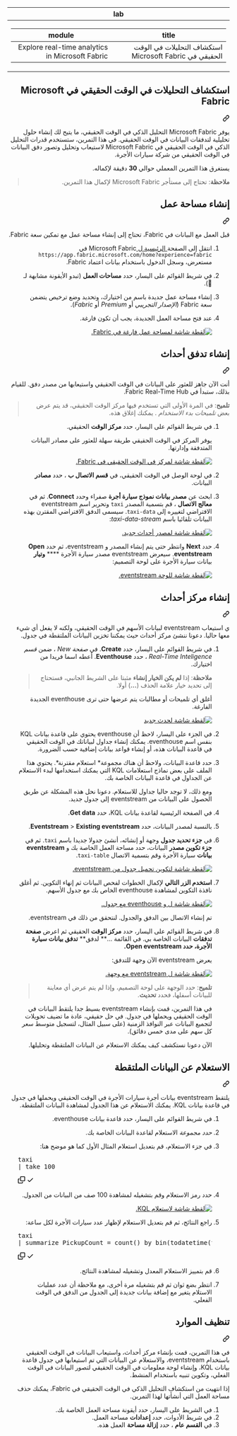 <div class="Box-sc-g0xbh4-0 eoaCFS js-snippet-clipboard-copy-unpositioned undefined" data-hpc="true"><article class="markdown-body entry-content container-lg" itemprop="text"><markdown-accessiblity-table data-catalyst=""><table>
  <thead>
  <tr>
  <th>lab</th>
  </tr>
  </thead>
  <tbody>
  <tr>
  <td><div dir="rtl"><table>
  <thead>
  <tr>
  <th>title</th>
  <th>module</th>
  </tr>
  </thead>
  <tbody>
  <tr>
  <td><div dir="rtl">استكشاف التحليلات في الوقت الحقيقي في Microsoft Fabric</div></td>
  <td><div dir="rtl">Explore real-time analytics in Microsoft Fabric</div></td>
  </tr>
  </tbody>
</table>
</div></td>
  </tr>
  </tbody>
</table></markdown-accessiblity-table>

<div class="markdown-heading" dir="rtl"><h1 tabindex="-1" class="heading-element" dir="rtl">استكشاف التحليلات في الوقت الحقيقي في Microsoft Fabric</h1><a id="user-content-استكشاف-التحليلات-في-الوقت-الحقيقي-في-microsoft-fabric" class="anchor" aria-label="Permalink: استكشاف التحليلات في الوقت الحقيقي في Microsoft Fabric" href="#استكشاف-التحليلات-في-الوقت-الحقيقي-في-microsoft-fabric"><svg class="octicon octicon-link" viewBox="0 0 16 16" version="1.1" width="16" height="16" aria-hidden="true"><path d="m7.775 3.275 1.25-1.25a3.5 3.5 0 1 1 4.95 4.95l-2.5 2.5a3.5 3.5 0 0 1-4.95 0 .751.751 0 0 1 .018-1.042.751.751 0 0 1 1.042-.018 1.998 1.998 0 0 0 2.83 0l2.5-2.5a2.002 2.002 0 0 0-2.83-2.83l-1.25 1.25a.751.751 0 0 1-1.042-.018.751.751 0 0 1-.018-1.042Zm-4.69 9.64a1.998 1.998 0 0 0 2.83 0l1.25-1.25a.751.751 0 0 1 1.042.018.751.751 0 0 1 .018 1.042l-1.25 1.25a3.5 3.5 0 1 1-4.95-4.95l2.5-2.5a3.5 3.5 0 0 1 4.95 0 .751.751 0 0 1-.018 1.042.751.751 0 0 1-1.042.018 1.998 1.998 0 0 0-2.83 0l-2.5 2.5a1.998 1.998 0 0 0 0 2.83Z"></path></svg></a></div>
<p dir="rtl">يوفر Microsoft Fabric التحليل الذكي في الوقت الحقيقي، ما يتيح لك إنشاء حلول تحليلية لتدفقات البيانات في الوقت الحقيقي. في هذا التمرين، ستستخدم قدرات التحليل الذكي في الوقت الحقيقي في Microsoft Fabric لاستيعاب وتحليل وتصور دفق البيانات في الوقت الحقيقي من شركة سيارات الأجرة.</p>
<p dir="rtl">يستغرق هذا التمرين المعملي حوالي <strong>30</strong> دقيقة لإكماله.</p>
<blockquote>
<p dir="rtl"><strong>ملاحظة</strong>: تحتاج إلى مستأجر <a href="https://learn.microsoft.com/fabric/get-started/fabric-trial" rel="nofollow"></a> Microsoft Fabric لإكمال هذا التمرين.</p>
</blockquote>
<div class="markdown-heading" dir="rtl"><h2 tabindex="-1" class="heading-element" dir="rtl">إنشاء مساحة عمل</h2><a id="user-content-إنشاء-مساحة-عمل" class="anchor" aria-label="Permalink: إنشاء مساحة عمل" href="#إنشاء-مساحة-عمل"><svg class="octicon octicon-link" viewBox="0 0 16 16" version="1.1" width="16" height="16" aria-hidden="true"><path d="m7.775 3.275 1.25-1.25a3.5 3.5 0 1 1 4.95 4.95l-2.5 2.5a3.5 3.5 0 0 1-4.95 0 .751.751 0 0 1 .018-1.042.751.751 0 0 1 1.042-.018 1.998 1.998 0 0 0 2.83 0l2.5-2.5a2.002 2.002 0 0 0-2.83-2.83l-1.25 1.25a.751.751 0 0 1-1.042-.018.751.751 0 0 1-.018-1.042Zm-4.69 9.64a1.998 1.998 0 0 0 2.83 0l1.25-1.25a.751.751 0 0 1 1.042.018.751.751 0 0 1 .018 1.042l-1.25 1.25a3.5 3.5 0 1 1-4.95-4.95l2.5-2.5a3.5 3.5 0 0 1 4.95 0 .751.751 0 0 1-.018 1.042.751.751 0 0 1-1.042.018 1.998 1.998 0 0 0-2.83 0l-2.5 2.5a1.998 1.998 0 0 0 0 2.83Z"></path></svg></a></div>
<p dir="rtl">قبل العمل مع البيانات في Fabric، تحتاج إلى إنشاء مساحة عمل مع تمكين سعة Fabric.</p>
<ol dir="rtl">
<li>
<p dir="rtl">انتقل إلى الصفحة<a href="https://app.fabric.microsoft.com/home?experience=fabric" rel="nofollow"> الرئيسية ل </a>Microsoft Fabric في <code>https://app.fabric.microsoft.com/home?experience=fabric</code> مستعرض، وسجل الدخول باستخدام بيانات اعتماد Fabric.</p>
</li>
<li>
<p dir="rtl">في شريط القوائم على اليسار، حدد <strong>مساحات العمل</strong> (تبدو الأيقونة مشابهة لـ ).</p>
</li>
<li>
<p dir="rtl">إنشاء مساحة عمل جديدة باسم من اختيارك، وتحديد وضع ترخيص يتضمن سعة Fabric (<em>الإصدار التجريبي</em> أو <em>Premium</em> أو <em>Fabric</em>).</p>
</li>
<li>
<p dir="rtl">عند فتح مساحة العمل الجديدة، يجب أن تكون فارغة.</p>
<p dir="rtl"><a target="_blank" rel="noopener noreferrer" href="https://github.com/MicrosoftLearning/DP-900T00A-Azure-Data-Fundamentals.ar-sa/blob/main/Instructions/Labs/images/new-workspace.png"><img src="https://github.com/MicrosoftLearning/DP-900T00A-Azure-Data-Fundamentals.ar-sa/blob/main/Instructions/Labs/images/new-workspace.png" alt="لقطة شاشة لمساحة عمل فارغة في Fabric." style="max-width: 100%;"></a></p>
</li>
</ol>
<div class="markdown-heading" dir="rtl"><h2 tabindex="-1" class="heading-element" dir="rtl">إنشاء تدفق أحداث</h2><a id="user-content-إنشاء-تدفق-أحداث" class="anchor" aria-label="Permalink: إنشاء تدفق أحداث" href="#إنشاء-تدفق-أحداث"><svg class="octicon octicon-link" viewBox="0 0 16 16" version="1.1" width="16" height="16" aria-hidden="true"><path d="m7.775 3.275 1.25-1.25a3.5 3.5 0 1 1 4.95 4.95l-2.5 2.5a3.5 3.5 0 0 1-4.95 0 .751.751 0 0 1 .018-1.042.751.751 0 0 1 1.042-.018 1.998 1.998 0 0 0 2.83 0l2.5-2.5a2.002 2.002 0 0 0-2.83-2.83l-1.25 1.25a.751.751 0 0 1-1.042-.018.751.751 0 0 1-.018-1.042Zm-4.69 9.64a1.998 1.998 0 0 0 2.83 0l1.25-1.25a.751.751 0 0 1 1.042.018.751.751 0 0 1 .018 1.042l-1.25 1.25a3.5 3.5 0 1 1-4.95-4.95l2.5-2.5a3.5 3.5 0 0 1 4.95 0 .751.751 0 0 1-.018 1.042.751.751 0 0 1-1.042.018 1.998 1.998 0 0 0-2.83 0l-2.5 2.5a1.998 1.998 0 0 0 0 2.83Z"></path></svg></a></div>
<p dir="rtl">أنت الآن جاهز للعثور على البيانات في الوقت الحقيقي واستيعابها من مصدر دفق. للقيام بذلك، ستبدأ في Fabric Real-Time Hub.</p>
<blockquote>
<p dir="rtl"><strong>تلميح</strong>: في المرة الأولى التي تستخدم فيها مركز الوقت الحقيقي، قد يتم عرض بعض <em>تلميحات بدء الاستخدام</em> . يمكنك إغلاق هذه.</p>
</blockquote>
<ol dir="rtl">
<li>
<p dir="rtl">في شريط القوائم على اليسار، حدد <strong>مركز الوقت</strong> الحقيقي.</p>
<p dir="rtl">يوفر المركز في الوقت الحقيقي طريقة سهلة للعثور على مصادر البيانات المتدفقة وإدارتها.</p>
<p dir="rtl"><a target="_blank" rel="noopener noreferrer" href="https://github.com/MicrosoftLearning/DP-900T00A-Azure-Data-Fundamentals.ar-sa/blob/main/Instructions/Labs/images/real-time-hub.png"><img src="https://github.com/MicrosoftLearning/DP-900T00A-Azure-Data-Fundamentals.ar-sa/blob/main/Instructions/Labs/images/real-time-hub.png" alt="لقطة شاشة لمركز في الوقت الحقيقي في Fabric." style="max-width: 100%;"></a></p>
</li>
<li>
<p dir="rtl">في لوحة الوصل في الوقت الحقيقي، في <strong>قسم الاتصال ب</strong> ، حدد <strong>مصادر</strong> البيانات.</p>
</li>
<li>
<p dir="rtl">ابحث عن <strong>مصدر بيانات نموذج سيارة أجرة</strong> صفراء وحدد <strong>Connect</strong>. ثم في <strong>معالج الاتصال</strong> ، قم بتسمية المصدر <code>taxi</code> وتحرير اسم eventstream الافتراضي لتغييره إلى <code>taxi-data</code>. سيسمى الدفق الافتراضي المقترن بهذه البيانات تلقائيا باسم <em>taxi-data-stream</em>:</p>
<p dir="rtl"><a target="_blank" rel="noopener noreferrer" href="https://github.com/MicrosoftLearning/DP-900T00A-Azure-Data-Fundamentals.ar-sa/blob/main/Instructions/Labs/images/name-eventstream.png"><img src="https://github.com/MicrosoftLearning/DP-900T00A-Azure-Data-Fundamentals.ar-sa/blob/main/Instructions/Labs/images/name-eventstream.png" alt="لقطة شاشة لمصدر أحداث جديد." style="max-width: 100%;"></a></p>
</li>
<li>
<p dir="rtl">حدد <strong>Next</strong> وانتظر حتى يتم إنشاء المصدر و eventstream، ثم حدد <strong>Open eventstream</strong>. سيعرض eventstream مصدر سيارة الأجرة **** <strong>وتيار</strong> بيانات سيارة الأجرة على لوحة التصميم:</p>
<p dir="rtl"><a target="_blank" rel="noopener noreferrer" href="https://github.com/MicrosoftLearning/DP-900T00A-Azure-Data-Fundamentals.ar-sa/blob/main/Instructions/Labs/images/new-taxi-stream.png"><img src="https://github.com/MicrosoftLearning/DP-900T00A-Azure-Data-Fundamentals.ar-sa/blob/main/Instructions/Labs/images/new-taxi-stream.png" alt="لقطة شاشة للوحة eventstream." style="max-width: 100%;"></a></p>
</li>
</ol>
<div class="markdown-heading" dir="rtl"><h2 tabindex="-1" class="heading-element" dir="rtl">إنشاء مركز أحداث</h2><a id="user-content-إنشاء-مركز-أحداث" class="anchor" aria-label="Permalink: إنشاء مركز أحداث" href="#إنشاء-مركز-أحداث"><svg class="octicon octicon-link" viewBox="0 0 16 16" version="1.1" width="16" height="16" aria-hidden="true"><path d="m7.775 3.275 1.25-1.25a3.5 3.5 0 1 1 4.95 4.95l-2.5 2.5a3.5 3.5 0 0 1-4.95 0 .751.751 0 0 1 .018-1.042.751.751 0 0 1 1.042-.018 1.998 1.998 0 0 0 2.83 0l2.5-2.5a2.002 2.002 0 0 0-2.83-2.83l-1.25 1.25a.751.751 0 0 1-1.042-.018.751.751 0 0 1-.018-1.042Zm-4.69 9.64a1.998 1.998 0 0 0 2.83 0l1.25-1.25a.751.751 0 0 1 1.042.018.751.751 0 0 1 .018 1.042l-1.25 1.25a3.5 3.5 0 1 1-4.95-4.95l2.5-2.5a3.5 3.5 0 0 1 4.95 0 .751.751 0 0 1-.018 1.042.751.751 0 0 1-1.042.018 1.998 1.998 0 0 0-2.83 0l-2.5 2.5a1.998 1.998 0 0 0 0 2.83Z"></path></svg></a></div>
<p dir="rtl">ي استيعاب eventstream لبيانات الأسهم في الوقت الحقيقي، ولكنه لا يفعل أي شيء معها حاليا. دعونا ننشئ مركز أحداث حيث يمكننا تخزين البيانات الملتقطة في جدول.</p>
<ol dir="rtl">
<li>
<p dir="rtl">في شريط القوائم على اليسار، حدد <strong>Create</strong>. في <em>صفحة New</em> ، ضمن <em>قسم Real-Time Inteligence</em> ، حدد <strong>Eventhouse</strong>. أعطه اسما فريدا من اختيارك.</p>
<blockquote>
<p dir="rtl"><strong>ملاحظة</strong>: إذا <strong>لم يكن الخيار إنشاء</strong> مثبتا على الشريط الجانبي، فستحتاج إلى تحديد خيار علامة الحذف (<strong>...</strong>) أولا.</p>
</blockquote>
<p dir="rtl">أغلق أي تلميحات أو مطالبات يتم عرضها حتى ترى eventhouse الجديدة الفارغة.</p>
<p dir="rtl"><a target="_blank" rel="noopener noreferrer" href="https://github.com/MicrosoftLearning/DP-900T00A-Azure-Data-Fundamentals.ar-sa/blob/main/Instructions/Labs/images/create-eventhouse.png"><img src="https://github.com/MicrosoftLearning/DP-900T00A-Azure-Data-Fundamentals.ar-sa/blob/main/Instructions/Labs/images/create-eventhouse.png" alt="لقطة شاشة لحدث جديد" style="max-width: 100%;"></a></p>
</li>
<li>
<p dir="rtl">في الجزء على اليسار، لاحظ أن eventhouse يحتوي على قاعدة بيانات KQL بنفس اسم eventhouse. يمكنك إنشاء جداول لبياناتك في الوقت الحقيقي في قاعدة البيانات هذه، أو إنشاء قواعد بيانات إضافية حسب الضرورة.</p>
</li>
<li>
<p dir="rtl">حدد قاعدة البيانات، ولاحظ أن هناك مجموعة* استعلام مقترنة*. يحتوي هذا الملف على بعض نماذج استعلامات KQL التي يمكنك استخدامها لبدء الاستعلام عن الجداول في قاعدة البيانات الخاصة بك.</p>
<p dir="rtl">ومع ذلك، لا توجد حاليا جداول للاستعلام. دعونا نحل هذه المشكلة عن طريق الحصول على البيانات من eventstream إلى جدول جديد.</p>
</li>
<li>
<p dir="rtl">في الصفحة الرئيسية لقاعدة بيانات KQL، حدد <strong>Get data</strong>.</p>
</li>
<li>
<p dir="rtl">بالنسبة لمصدر البيانات، حدد <strong>Eventstream</strong> &gt; <strong>Existing eventstream</strong>.</p>
</li>
<li>
<p dir="rtl">في <strong>جزء تحديد جدول</strong> وجهة أو إنشائه، أنشئ جدولا جديدا باسم <code>taxi</code>. ثم في <strong>جزء تكوين مصدر</strong> البيانات، حدد مساحة العمل الخاصة بك و <strong>eventstream بيانات</strong> سيارة الأجرة وقم بتسمية الاتصال <code>taxi-table</code>.</p>
<p dir="rtl"><a target="_blank" rel="noopener noreferrer" href="https://github.com/MicrosoftLearning/DP-900T00A-Azure-Data-Fundamentals.ar-sa/blob/main/Instructions/Labs/images/configure-destination.png"><img src="https://github.com/MicrosoftLearning/DP-900T00A-Azure-Data-Fundamentals.ar-sa/blob/main/Instructions/Labs/images/configure-destination.png" alt="لقطة شاشة لتكوين تحميل جدول من eventstream." style="max-width: 100%;"></a></p>
</li>
<li>
<p dir="rtl"><strong>استخدم الزر التالي</strong> لإكمال الخطوات لفحص البيانات ثم إنهاء التكوين. ثم أغلق نافذة التكوين لمشاهدة eventhouse الخاص بك مع جدول الأسهم.</p>
<p dir="rtl"><a target="_blank" rel="noopener noreferrer" href="https://github.com/MicrosoftLearning/DP-900T00A-Azure-Data-Fundamentals.ar-sa/blob/main/Instructions/Labs/images/eventhouse-with-table.png"><img src="https://github.com/MicrosoftLearning/DP-900T00A-Azure-Data-Fundamentals.ar-sa/blob/main/Instructions/Labs/images/eventhouse-with-table.png" alt="لقطة شاشة ل و eventhouse مع جدول." style="max-width: 100%;"></a></p>
<p dir="rtl">تم إنشاء الاتصال بين الدفق والجدول. لنتحقق من ذلك في eventstream.</p>
</li>
<li>
<p dir="rtl">في شريط القوائم على اليسار، حدد <strong>مركز الوقت</strong> الحقيقي ثم اعرض <strong>صفحة تدفقات</strong> البيانات الخاصة بي. في القائمة ...** لدفق** <strong>تدفق بيانات سيارة الأجرة، حدد Open eventstream.</strong></p>
<p dir="rtl">يعرض eventstream الآن وجهة للتدفق:</p>
<p dir="rtl"><a target="_blank" rel="noopener noreferrer" href="https://github.com/MicrosoftLearning/DP-900T00A-Azure-Data-Fundamentals.ar-sa/blob/main/Instructions/Labs/images/eventstream-destination.png"><img src="https://github.com/MicrosoftLearning/DP-900T00A-Azure-Data-Fundamentals.ar-sa/blob/main/Instructions/Labs/images/eventstream-destination.png" alt="لقطة شاشة ل eventstream مع وجهة." style="max-width: 100%;"></a></p>
<blockquote>
<p dir="rtl"><strong>تلميح</strong>: حدد الوجهة على لوحة التصميم، وإذا لم يتم عرض أي معاينة للبيانات أسفلها، فحدد <strong>تحديث</strong>.</p>
</blockquote>
<p dir="rtl">في هذا التمرين، قمت بإنشاء eventstream بسيط جدا يلتقط البيانات في الوقت الحقيقي ويحملها في جدول. في حل حقيقي، عادة ما تضيف تحويلات لتجميع البيانات عبر النوافذ الزمنية (على سبيل المثال، لتسجيل متوسط سعر كل سهم على مدى خمس دقائق).</p>
<p dir="rtl">الآن دعونا نستكشف كيف يمكنك الاستعلام عن البيانات الملتقطة وتحليلها.</p>
</li>
</ol>
<div class="markdown-heading" dir="rtl"><h2 tabindex="-1" class="heading-element" dir="rtl">الاستعلام عن البيانات الملتقطة</h2><a id="user-content-الاستعلام-عن-البيانات-الملتقطة" class="anchor" aria-label="Permalink: الاستعلام عن البيانات الملتقطة" href="#الاستعلام-عن-البيانات-الملتقطة"><svg class="octicon octicon-link" viewBox="0 0 16 16" version="1.1" width="16" height="16" aria-hidden="true"><path d="m7.775 3.275 1.25-1.25a3.5 3.5 0 1 1 4.95 4.95l-2.5 2.5a3.5 3.5 0 0 1-4.95 0 .751.751 0 0 1 .018-1.042.751.751 0 0 1 1.042-.018 1.998 1.998 0 0 0 2.83 0l2.5-2.5a2.002 2.002 0 0 0-2.83-2.83l-1.25 1.25a.751.751 0 0 1-1.042-.018.751.751 0 0 1-.018-1.042Zm-4.69 9.64a1.998 1.998 0 0 0 2.83 0l1.25-1.25a.751.751 0 0 1 1.042.018.751.751 0 0 1 .018 1.042l-1.25 1.25a3.5 3.5 0 1 1-4.95-4.95l2.5-2.5a3.5 3.5 0 0 1 4.95 0 .751.751 0 0 1-.018 1.042.751.751 0 0 1-1.042.018 1.998 1.998 0 0 0-2.83 0l-2.5 2.5a1.998 1.998 0 0 0 0 2.83Z"></path></svg></a></div>
<p dir="rtl">يلتقط eventstream بيانات أجرة سيارات الأجرة في الوقت الحقيقي ويحملها في جدول في قاعدة بيانات KQL. يمكنك الاستعلام عن هذا الجدول لمشاهدة البيانات الملتقطة.</p>
<ol dir="rtl">
<li>
<p dir="rtl">في شريط القوائم على اليسار، حدد قاعدة بيانات eventhouse.</p>
</li>
<li>
<p dir="rtl"><em>حدد مجموعة</em> الاستعلام لقاعدة البيانات الخاصة بك.</p>
</li>
<li>
<p dir="rtl">في جزء الاستعلام، قم بتعديل استعلام المثال الأول كما هو موضح هنا:</p>
</li>
<div class="highlight highlight-source-kusto notranslate position-relative overflow-auto" dir="auto"><pre>taxi
| <span class="pl-k">take</span> <span class="pl-c1">100</span></pre><div class="zeroclipboard-container">
    <clipboard-copy aria-label="Copy" class="ClipboardButton btn btn-invisible js-clipboard-copy m-2 p-0 d-flex flex-justify-center flex-items-center" data-copy-feedback="Copied!" data-tooltip-direction="w" value="taxi
| take 100" tabindex="0" role="button">
      <svg aria-hidden="true" height="16" viewBox="0 0 16 16" version="1.1" width="16" data-view-component="true" class="octicon octicon-copy js-clipboard-copy-icon">
    <path d="M0 6.75C0 5.784.784 5 1.75 5h1.5a.75.75 0 0 1 0 1.5h-1.5a.25.25 0 0 0-.25.25v7.5c0 .138.112.25.25.25h7.5a.25.25 0 0 0 .25-.25v-1.5a.75.75 0 0 1 1.5 0v1.5A1.75 1.75 0 0 1 9.25 16h-7.5A1.75 1.75 0 0 1 0 14.25Z"></path><path d="M5 1.75C5 .784 5.784 0 6.75 0h7.5C15.216 0 16 .784 16 1.75v7.5A1.75 1.75 0 0 1 14.25 11h-7.5A1.75 1.75 0 0 1 5 9.25Zm1.75-.25a.25.25 0 0 0-.25.25v7.5c0 .138.112.25.25.25h7.5a.25.25 0 0 0 .25-.25v-7.5a.25.25 0 0 0-.25-.25Z"></path>
</svg>
      <svg aria-hidden="true" height="16" viewBox="0 0 16 16" version="1.1" width="16" data-view-component="true" class="octicon octicon-check js-clipboard-check-icon color-fg-success d-none">
    <path d="M13.78 4.22a.75.75 0 0 1 0 1.06l-7.25 7.25a.75.75 0 0 1-1.06 0L2.22 9.28a.751.751 0 0 1 .018-1.042.751.751 0 0 1 1.042-.018L6 10.94l6.72-6.72a.75.75 0 0 1 1.06 0Z"></path>
</svg>
    </clipboard-copy>
  </div></div>
</li>
<li>
<p dir="rtl">حدد رمز الاستعلام وقم بتشغيله لمشاهدة 100 صف من البيانات من الجدول.</p>
<p dir="rtl"><a target="_blank" rel="noopener noreferrer" href="https://github.com/MicrosoftLearning/DP-900T00A-Azure-Data-Fundamentals.ar-sa/blob/main/Instructions/Labs/images/kql-stock-query.png"><img src="https://github.com/MicrosoftLearning/DP-900T00A-Azure-Data-Fundamentals.ar-sa/blob/main/Instructions/Labs/images/kql-stock-query.png" alt="لقطة شاشة لاستعلام KQL." style="max-width: 100%;"></a></p>
</li>
<li>
<p dir="rtl">راجع النتائج، ثم قم بتعديل الاستعلام لإظهار عدد سيارات الأجرة لكل ساعة:</p>
</li>
<div class="highlight highlight-source-kusto notranslate position-relative overflow-auto" dir="auto"><pre>taxi
| <span class="pl-k">summarize</span> PickupCount = <span class="pl-c1">count</span>() <span class="pl-k">by</span> <span class="pl-c1">bin</span>(<span class="pl-c1">todatetime</span>(tpep_pickup_datetime), <span class="pl-c1">1</span><span class="pl-c1">h</span>)</pre><div class="zeroclipboard-container">
    <clipboard-copy aria-label="Copy" class="ClipboardButton btn btn-invisible js-clipboard-copy m-2 p-0 d-flex flex-justify-center flex-items-center" data-copy-feedback="Copied!" data-tooltip-direction="w" value="taxi
| summarize PickupCount = count() by bin(todatetime(tpep_pickup_datetime), 1h)" tabindex="0" role="button">
      <svg aria-hidden="true" height="16" viewBox="0 0 16 16" version="1.1" width="16" data-view-component="true" class="octicon octicon-copy js-clipboard-copy-icon">
    <path d="M0 6.75C0 5.784.784 5 1.75 5h1.5a.75.75 0 0 1 0 1.5h-1.5a.25.25 0 0 0-.25.25v7.5c0 .138.112.25.25.25h7.5a.25.25 0 0 0 .25-.25v-1.5a.75.75 0 0 1 1.5 0v1.5A1.75 1.75 0 0 1 9.25 16h-7.5A1.75 1.75 0 0 1 0 14.25Z"></path><path d="M5 1.75C5 .784 5.784 0 6.75 0h7.5C15.216 0 16 .784 16 1.75v7.5A1.75 1.75 0 0 1 14.25 11h-7.5A1.75 1.75 0 0 1 5 9.25Zm1.75-.25a.25.25 0 0 0-.25.25v7.5c0 .138.112.25.25.25h7.5a.25.25 0 0 0 .25-.25v-7.5a.25.25 0 0 0-.25-.25Z"></path>
</svg>
      <svg aria-hidden="true" height="16" viewBox="0 0 16 16" version="1.1" width="16" data-view-component="true" class="octicon octicon-check js-clipboard-check-icon color-fg-success d-none">
    <path d="M13.78 4.22a.75.75 0 0 1 0 1.06l-7.25 7.25a.75.75 0 0 1-1.06 0L2.22 9.28a.751.751 0 0 1 .018-1.042.751.751 0 0 1 1.042-.018L6 10.94l6.72-6.72a.75.75 0 0 1 1.06 0Z"></path>
</svg>
    </clipboard-copy>
  </div></div>
</li>
<li>
<p dir="rtl">قم بتمييز الاستعلام المعدل وتشغيله لمشاهدة النتائج.</p>
</li>
<li>
<p dir="rtl">انتظر بضع ثوان ثم قم بتشغيله مرة أخرى، مع ملاحظة أن عدد عمليات الاستلام يتغير مع إضافة بيانات جديدة إلى الجدول من الدفق في الوقت الفعلي.</p>
</li>
</ol>
<div class="markdown-heading" dir="rtl"><h2 tabindex="-1" class="heading-element" dir="rtl">تنظيف الموارد</h2><a id="user-content-تنظيف-الموارد" class="anchor" aria-label="Permalink: تنظيف الموارد" href="#تنظيف-الموارد"><svg class="octicon octicon-link" viewBox="0 0 16 16" version="1.1" width="16" height="16" aria-hidden="true"><path d="m7.775 3.275 1.25-1.25a3.5 3.5 0 1 1 4.95 4.95l-2.5 2.5a3.5 3.5 0 0 1-4.95 0 .751.751 0 0 1 .018-1.042.751.751 0 0 1 1.042-.018 1.998 1.998 0 0 0 2.83 0l2.5-2.5a2.002 2.002 0 0 0-2.83-2.83l-1.25 1.25a.751.751 0 0 1-1.042-.018.751.751 0 0 1-.018-1.042Zm-4.69 9.64a1.998 1.998 0 0 0 2.83 0l1.25-1.25a.751.751 0 0 1 1.042.018.751.751 0 0 1 .018 1.042l-1.25 1.25a3.5 3.5 0 1 1-4.95-4.95l2.5-2.5a3.5 3.5 0 0 1 4.95 0 .751.751 0 0 1-.018 1.042.751.751 0 0 1-1.042.018 1.998 1.998 0 0 0-2.83 0l-2.5 2.5a1.998 1.998 0 0 0 0 2.83Z"></path></svg></a></div>
<p dir="rtl">في هذا التمرين، قمت بإنشاء مركز أحداث، واستيعاب البيانات في الوقت الحقيقي باستخدام eventstream، والاستعلام عن البيانات التي تم استيعابها في جدول قاعدة بيانات KQL، وإنشاء لوحة معلومات في الوقت الحقيقي لتصور البيانات في الوقت الفعلي، وتكوين تنبيه باستخدام المنشط.</p>
<p dir="rtl">إذا انتهيت من استكشاف التحليل الذكي في الوقت الحقيقي في Fabric، يمكنك حذف مساحة العمل التي أنشأتها لهذا التمرين.</p>
<ol dir="rtl">
<li>في الشريط على اليسار، حدد أيقونة مساحة العمل الخاصة بك.</li>
<li>في شريط الأدوات، حدد <strong>إعدادات</strong> مساحة العمل.</li>
<li>في <strong>القسم عام</strong> ، حدد <strong>إزالة مساحة</strong> العمل هذه.</li>
</ol>
</article></div>
